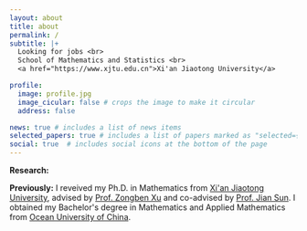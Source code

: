 ```yaml
---
layout: about
title: about
permalink: /
subtitle: |+
  Looking for jobs <br>
  School of Mathematics and Statistics <br>
  <a href="https://www.xjtu.edu.cn">Xi'an Jiaotong University</a>

profile:
  image: profile.jpg
  image_cicular: false # crops the image to make it circular
  address: false

news: true # includes a list of news items
selected_papers: true # includes a list of papers marked as "selected={true}"
social: true  # includes social icons at the bottom of the page
---
```

**Research:**

**Previously:**  I reveived my Ph.D. in Mathematics from [Xi'an Jiaotong University](https://www.xjtu.edu.cn/), advised by [Prof. Zongben Xu](`https://gr.xjtu.edu.cn/en/web/zbxu`) and co-advised by [Prof.  Jian Sun](https://gr.xjtu.edu.cn/en/web/jiansun/publications). I obtained my Bachelor's degree in Mathematics and Applied Mathematics from [Ocean University of China](https://www.ouc.edu.cn/).
